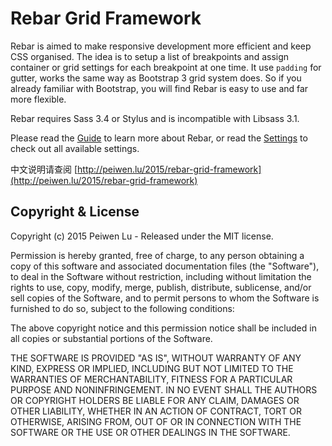 
# Rebar Grid Framework

Rebar is aimed to make responsive development more efficient and keep CSS organised. The idea is to setup a list of breakpoints and assign container or grid settings for each breakpoint at one time. It use `padding` for gutter, works the same way as Bootstrap 3 grid system does. So if you already familiar with Bootstrap, you will find Rebar is easy to use and far more flexible.

Rebar requires Sass 3.4 or Stylus and is incompatible with Libsass 3.1.

Please read the [Guide](http://rebar.io/guide.html) to learn more about Rebar, or read the [Settings](http://rebar.io/settings.html) to check out all available settings.</p>

中文说明请查阅 [http://peiwen.lu/2015/rebar-grid-framework](http://peiwen.lu/2015/rebar-grid-framework)

## Copyright & License

Copyright (c) 2015 Peiwen Lu - Released under the MIT license.

Permission is hereby granted, free of charge, to any person obtaining a copy
of this software and associated documentation files (the "Software"), to deal
in the Software without restriction, including without limitation the rights
to use, copy, modify, merge, publish, distribute, sublicense, and/or sell
copies of the Software, and to permit persons to whom the Software is
furnished to do so, subject to the following conditions:

The above copyright notice and this permission notice shall be included in
all copies or substantial portions of the Software.

THE SOFTWARE IS PROVIDED "AS IS", WITHOUT WARRANTY OF ANY KIND, EXPRESS OR
IMPLIED, INCLUDING BUT NOT LIMITED TO THE WARRANTIES OF MERCHANTABILITY,
FITNESS FOR A PARTICULAR PURPOSE AND NONINFRINGEMENT. IN NO EVENT SHALL THE
AUTHORS OR COPYRIGHT HOLDERS BE LIABLE FOR ANY CLAIM, DAMAGES OR OTHER
LIABILITY, WHETHER IN AN ACTION OF CONTRACT, TORT OR OTHERWISE, ARISING FROM,
OUT OF OR IN CONNECTION WITH THE SOFTWARE OR THE USE OR OTHER DEALINGS IN
THE SOFTWARE.

